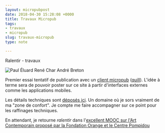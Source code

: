 ```yaml
---
layout: micropubpost
date: 2018-04-30 15:28:08 +0000
title: Travaux Micropub
tags:
- travaux
- micropub
slug: travaux-micropub
type: note

---
```

Ralentir - travaux

![Paul Éluard René Char André Breton](/uploads/2018/05/01/2018-120-ralentir-travaux.jpg "Ralentir - travaux")

Premier essai tentatif de publication avec un [client micropub]() ([quill](https://quill.p3k.io/ "quill")). L'idée à terme sera de pouvoir poster sur ce site à partir d'interfaces externes comme les applications mobiles.

Les détails techniques sont [déposés ici](http://ducamp.me/Xtof/GoHugo#2018-120 "wiki-personnel"). Un domaine où je sors vraiment de ma "zone de confort". Je compte me faire accompagner sur ce point pour les raffinages techniques. 

En attendant, je retourne _ralentir_ dans l'[excellent MOOC sur l'Art Contemporain proposé par la Fondation Orange et le Centre Pompidou](https://culture.solerni.com/mooc/index.php?courseid=181 "Solerni")